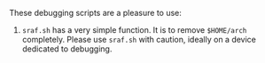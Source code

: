These debugging scripts are a pleasure to use: 

1) `sraf.sh` has a very simple function. It is to remove `$HOME/arch` completely.  Please use `sraf.sh` with caution, ideally on a device dedicated to debugging.  
